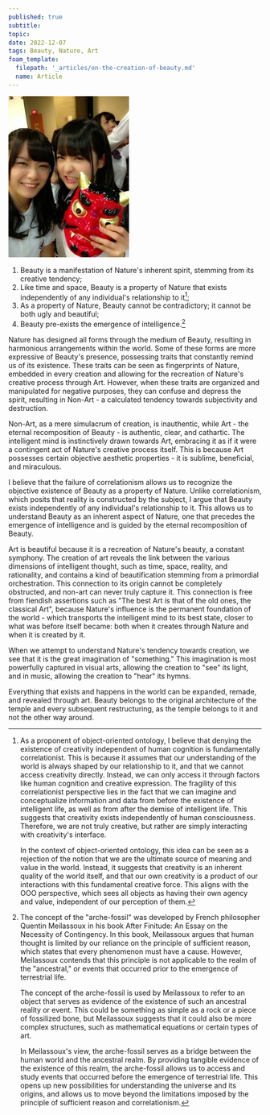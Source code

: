 ```yaml
---
published: true
subtitle:
topic:
date: 2022-12-07
tags: Beauty, Nature, Art
foam_template:
  filepath: '_articles/on-the-creation-of-beauty.md'
  name: Article
---
```


![Picture of Nogizaka46's members Ito Marika and Fukagawa Mai. Marika is holding a demon mask and both of them are making funny faces.](/images/mai_and_marika.jpg)

1. Beauty is a manifestation of Nature's inherent spirit, stemming from its creative tendency;
2. Like time and space, Beauty is a property of Nature that exists independently of any individual's relationship to it[^1];
3. As a property of Nature, Beauty cannot be contradictory; it cannot be both ugly and beautiful;
4. Beauty pre-exists the emergence of intelligence.[^2]

Nature has designed all forms through the medium of Beauty, resulting in harmonious arrangements within the world. Some of these forms are more expressive of Beauty's presence, possessing traits that constantly remind us of its existence. These traits can be seen as fingerprints of Nature, embedded in every creation and allowing for the recreation of Nature's creative process through Art. However, when these traits are organized and manipulated for negative purposes, they can confuse and depress the spirit, resulting in Non-Art - a calculated tendency towards subjectivity and destruction.

Non-Art, as a mere simulacrum of creation, is inauthentic, while Art - the eternal recomposition of Beauty - is authentic, clear, and cathartic. The intelligent mind is instinctively drawn towards Art, embracing it as if it were a contingent act of Nature's creative process itself. This is because Art possesses certain objective aesthetic properties - it is sublime, beneficial, and miraculous.

I believe that the failure of correlationism allows us to recognize the objective existence of Beauty as a property of Nature. Unlike correlationism, which posits that reality is constructed by the subject, I argue that Beauty exists independently of any individual's relationship to it. This allows us to understand Beauty as an inherent aspect of Nature, one that precedes the emergence of intelligence and is guided by the eternal recomposition of Beauty.

Art is beautiful because it is a recreation of Nature's beauty, a constant symphony. The creation of art reveals the link between the various dimensions of intelligent thought, such as time, space, reality, and rationality, and contains a kind of beautification stemming from a primordial orchestration. This connection to its origin cannot be completely obstructed, and non-art can never truly capture it. This connection is free from fiendish assertions such as "The best Art is that of the old ones, the classical Art", because Nature's influence is the permanent foundation of the world - which transports the intelligent mind to its best state, closer to what was before itself became: both when it creates through Nature and when it is created by it.

When we attempt to understand Nature's tendency towards creation, we see that it is the great imagination of "something." This imagination is most powerfully captured in visual arts, allowing the creation to "see" its light, and in music, allowing the creation to "hear" its hymns.

Everything that exists and happens in the world can be expanded, remade, and revealed through art. Beauty belongs to the original architecture of the temple and every subsequent restructuring, as the temple belongs to it and not the other way around.

[^1]: As a proponent of object-oriented ontology, I believe that denying the existence of creativity independent of human cognition is fundamentally correlationist. This is because it assumes that our understanding of the world is always shaped by our relationship to it, and that we cannot access creativity directly. Instead, we can only access it through factors like human cognition and creative expression. The fragility of this correlationist perspective lies in the fact that we can imagine and conceptualize information and data from before the existence of intelligent life, as well as from after the demise of intelligent life. This suggests that creativity exists independently of human consciousness. Therefore, we are not truly creative, but rather are simply interacting with creativity's interface.

    In the context of object-oriented ontology, this idea can be seen as a rejection of the notion that we are the ultimate source of meaning and value in the world. Instead, it suggests that creativity is an inherent quality of the world itself, and that our own creativity is a product of our interactions with this fundamental creative force. This aligns with the OOO perspective, which sees all objects as having their own agency and value, independent of our perception of them.

[^2]: The concept of the "arche-fossil" was developed by French philosopher Quentin Meilassoux in his book After Finitude: An Essay on the Necessity of Contingency. In this book, Meilassoux argues that human thought is limited by our reliance on the principle of sufficient reason, which states that every phenomenon must have a cause. However, Meilassoux contends that this principle is not applicable to the realm of the "ancestral," or events that occurred prior to the emergence of terrestrial life.

    The concept of the arche-fossil is used by Meilassoux to refer to an object that serves as evidence of the existence of such an ancestral reality or event. This could be something as simple as a rock or a piece of fossilized bone, but Meilassoux suggests that it could also be more complex structures, such as mathematical equations or certain types of art.

    In Meilassoux's view, the arche-fossil serves as a bridge between the human world and the ancestral realm. By providing tangible evidence of the existence of this realm, the arche-fossil allows us to access and study events that occurred before the emergence of terrestrial life. This opens up new possibilities for understanding the universe and its origins, and allows us to move beyond the limitations imposed by the principle of sufficient reason and correlationism.

